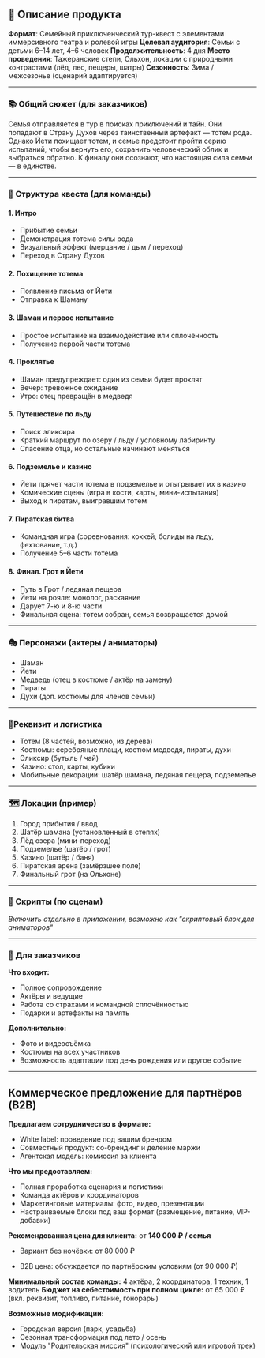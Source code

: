 ## 🔖 Описание продукта

**Формат**: Семейный приключенческий тур-квест с элементами иммерсивного театра и ролевой игры 
**Целевая аудитория**: Семьи с детьми 6–14 лет, 4–6 человек 
**Продолжительность**: 4 дня 
**Место проведения**: Тажеранские степи, Ольхон, локации с природными контрастами (лёд, лес, пещеры, шатры) 
**Сезонность**: Зима / межсезонье (сценарий адаптируется)

---

### 📚 Общий сюжет (для заказчиков)

Семья отправляется в тур в поисках приключений и тайн. Они попадают в Страну Духов через таинственный артефакт — тотем рода. Однако Йети похищает тотем, и семье предстоит пройти серию испытаний, чтобы вернуть его, сохранить человеческий облик и выбраться обратно. К финалу они осознают, что настоящая сила семьи — в единстве.

---

### 🧩 Структура квеста (для команды)

#### 1. **Интро**

- Прибытие семьи
- Демонстрация тотема силы рода
- Визуальный эффект (мерцание / дым / переход)
- Переход в Страну Духов
    

#### 2. **Похищение тотема**

- Появление письма от Йети
- Отправка к Шаману

#### 3. **Шаман и первое испытание**

- Простое испытание на взаимодействие или сплочённость
- Получение первой части тотема

#### 4. **Проклятье**

- Шаман предупреждает: один из семьи будет проклят
- Вечер: тревожное ожидание
- Утро: отец превращён в медведя

#### 5. **Путешествие по льду**

- Поиск эликсира
- Краткий маршрут по озеру / льду / условному лабиринту
- Спасение отца, но остальные начинают меняться

#### 6. **Подземелье и казино**

- Йети прячет части тотема в подземелье и отыгрывает их в казино
- Комические сцены (игра в кости, карты, мини-испытания)
- Выход к пиратам, выигравшим тотем

#### 7. **Пиратская битва**

- Командная игра (соревнования: хоккей, болиды на льду, фехтование, т.д.)
- Получение 5–6 части тотема

#### 8. **Финал. Грот и Йети**

- Путь в Грот / ледяная пещера    
- Йети на рояле: монолог, раскаяние
- Дарует 7-ю и 8-ю части
- Финальная сцена: тотем собран, семья возвращается домой
    

---

### 🎭 Персонажи (актеры / аниматоры)

- Шаман
- Йети
- Медведь (отец в костюме / актёр на замену)
- Пираты
- Духи (доп. костюмы для членов семьи)

---

### 🎒Реквизит и логистика

- Тотем (8 частей, возможно, из дерева)
- Костюмы: серебряные плащи, костюм медведя, пираты, духи
- Эликсир (бутыль / чай)
- Казино: стол, карты, кубики
- Мобильные декорации: шатёр шамана, ледяная пещера, подземелье

---

### 🗺 Локации (пример)

1. Город прибытия / ввод
2. Шатёр шамана (установленный в степях)
3. Лёд озера (мини-переход)
4. Подземелье (шатёр / грот)
5. Казино (шатёр / баня)
6. Пиратская арена (замёрзшее поле)
7. Финальный грот (на Ольхоне)

---

### 💬 Скрипты (по сценам)

_Включить отдельно в приложении, возможно как "скриптовый блок для аниматоров"_

---

### 🧾 Для заказчиков

**Что входит:**

- Полное сопровождение
- Актёры и ведущие
- Работа со страхами и командной сплочённостью
- Подарки и артефакты на память
    

**Дополнительно:**

- Фото и видеосъёмка
- Костюмы на всех участников
- Возможность адаптации под день рождения или другое событие

---

## Коммерческое предложение для партнёров (B2B)

**Предлагаем сотрудничество в формате:**

- White label: проведение под вашим брендом
- Совместный продукт: со-брендинг и деление маржи
- Агентская модель: комиссия за клиента

**Что мы предоставляем:**

- Полная проработка сценария и логистики
- Команда актёров и координаторов
- Маркетинговые материалы: фото, видео, презентации
- Настраиваемые блоки под ваш формат (размещение, питание, VIP-добавки)

**Рекомендованная цена для клиента:** от **140 000 ₽ / семья**

- Вариант без ночёвки: от 80 000 ₽
    
- B2B цена: обсуждается по партнёрским условиям (от 90 000 ₽)
    

**Минимальный состав команды:** 4 актёра, 2 координатора, 1 техник, 1 водитель 
**Бюджет на себестоимость при полном цикле:** от 65 000 ₽ (вкл. реквизит, топливо, питание, гонорары)

**Возможные модификации:**

- Городская версия (парк, усадьба)
- Сезонная трансформация под лето / осень
- Модуль "Родительская миссия" (психологический или игровой трек)